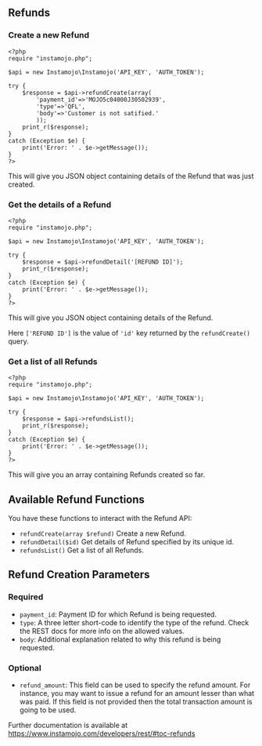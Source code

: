 ## Refunds

### Create a new Refund

    <?php
    require "instamojo.php";

    $api = new Instamojo\Instamojo('API_KEY', 'AUTH_TOKEN');

    try {
        $response = $api->refundCreate(array(
            'payment_id'=>'MOJO5c04000J30502939',
            'type'=>'QFL',
            'body'=>'Customer is not satified.'
            ));
        print_r($response);
    }
    catch (Exception $e) {
        print('Error: ' . $e->getMessage());
    }
    ?>

This will give you JSON object containing details of the Refund that was just created.


### Get the details of a Refund

    <?php
    require "instamojo.php";

    $api = new Instamojo\Instamojo('API_KEY', 'AUTH_TOKEN');

    try {
        $response = $api->refundDetail('[REFUND ID]');
        print_r($response);
    }
    catch (Exception $e) {
        print('Error: ' . $e->getMessage());
    }
    ?>

This will give you JSON object containing details of the Refund.

Here `['REFUND ID']` is the value of `'id'` key returned by the `refundCreate()` query.


### Get a list of all Refunds

    <?php
    require "instamojo.php";

    $api = new Instamojo\Instamojo('API_KEY', 'AUTH_TOKEN');

    try {
        $response = $api->refundsList();
        print_r($response);
    }
    catch (Exception $e) {
        print('Error: ' . $e->getMessage());
    }
    ?>

This will give you an array containing Refunds created so far.

## Available Refund Functions

You have these functions to interact with the Refund API:

  * `refundCreate(array $refund)` Create a new Refund.
  * `refundDetail($id)` Get details of Refund specified by its unique id.
  * `refundsList()` Get a list of all Refunds.

## Refund Creation Parameters

### Required
  * `payment_id`: Payment ID for which Refund is being requested.
  * `type`: A three letter short-code to identify the type of the refund. Check the
            REST docs for more info on the allowed values.
  * `body`: Additional explanation related to why this refund is being requested.

### Optional
  * `refund_amount`: This field can be used to specify the refund amount. For instance, you
            may want to issue a refund for an amount lesser than what was paid. If
            this field is not provided then the total transaction amount is going to
            be used.

Further documentation is available at https://www.instamojo.com/developers/rest/#toc-refunds

